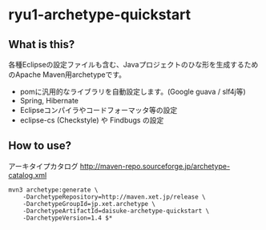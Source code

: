 ryu1-archetype-quickstart
============================

What is this?
-------------

各種Eclipseの設定ファイルも含む、Javaプロジェクトのひな形を生成するためのApache Maven用archetypeです。

- pomに汎用的なライブラリを自動設定します。(Google guava / slf4j等)
- Spring, Hibernate
- Eclipseコンパイラやコードフォーマッタ等の設定
- eclipse-cs (Checkstyle) や Findbugs の設定


How to use?
-----------

アーキタイプカタログ
http://maven-repo.sourceforge.jp/archetype-catalog.xml
 

    mvn3 archetype:generate \
        -DarchetypeRepository=http://maven.xet.jp/release \
        -DarchetypeGroupId=jp.xet.archetype \
        -DarchetypeArtifactId=daisuke-archetype-quickstart \
        -DarchetypeVersion=1.4 $*

